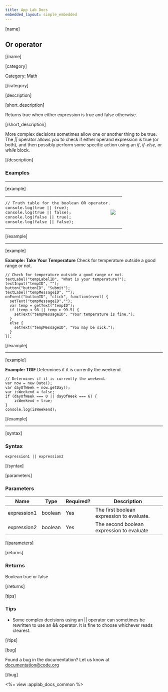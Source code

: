 ```yaml
---
title: App Lab Docs
embedded_layout: simple_embedded
---
```


[name]

## Or operator

[/name]

[category]

Category: Math

[/category]

[description]

[short_description]

Returns true when either expression is true and false otherwise.

[/short_description]

More complex decisions sometimes allow one or another thing to be true. The *||* operator allows you to check if either operand expression is true (or both), and then possibly perform some specific action using an *if*, *if-else*, or *while* block.

[/description]

### Examples
____________________________________________________

[example]

<table>
<tr>
<td style="border-style:none; width:90%; padding:0px">
<pre>
// Truth table for the boolean OR operator.
console.log(true || true);
console.log(true || false);
console.log(false || true);
console.log(false || false);
</pre>
</td>
<td style="border-style:none; width:10%; padding:0px">
<img src='https://images.code.org/fb54113f9b33ee873c60d5ca67fb2e54-image-1450178507165.jpg'>
</td>
</tr>
</table>

[/example]

____________________________________________________

[example]

**Example: Take Your Temperature** Check for temperature outside a good range or not.

```
// Check for temperature outside a good range or not.
textLabel("tempLabelID", "What is your temperature?");
textInput("tempID", "");
button("buttonID", "Submit");
textLabel("tempMessageID", "");
onEvent("buttonID", "click", function(event) {
  setText("tempMessageID","");
  var temp = getText("tempID");
  if (temp < 98 || temp > 99.5) {
    setText("tempMessageID", "Your temperature is fine.");
  }
  else {
    setText("tempMessageID", "You may be sick.");
  }
});
```

[/example]
____________________________________________________

[example]

**Example: TGIF** Determines if it is currently the weekend.

```
// Determines if it is currently the weekend.
var now = new Date(); 
var dayOfWeek = now.getDay();
var isWeekend = false;
if (dayOfWeek === 0 || dayOfWeek === 6) {
    isWeekend = true;
}
console.log(isWeekend);
```

[/example]
____________________________________________________

[syntax]

### Syntax

```
expression1 || expression2
```

[/syntax]

[parameters]

### Parameters

| Name  | Type | Required? | Description |
|-----------------|------|-----------|-------------|
| expression1 | boolean | Yes | The first boolean expression to evaluate. |
| expression2 | boolean | Yes | The second boolean expression to evaluate |

[/parameters]

[returns]

### Returns
Boolean true or false

[/returns]

[tips]

### Tips
- Some complex decisions using an || operator can sometimes be rewritten to use an && operator. It is fine to choose whichever reads clearest.

[/tips]

[bug]

Found a bug in the documentation? Let us know at documentation@code.org

[/bug]

<%= view :applab_docs_common %>
